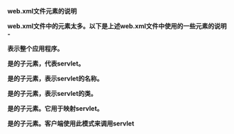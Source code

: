 **web.xml文件元素的说明**

**web.xml文件中的元素太多。以下是上述web.xml文件中使用的一些元素的说明 -**

**表示整个应用程序。**

**是的子元素，代表servlet。**

**是的子元素，表示servlet的名称。**

**是的子元素，表示servlet的类。**

**是的子元素。它用于映射servlet。**

**是的子元素。客户端使用此模式来调用servlet**